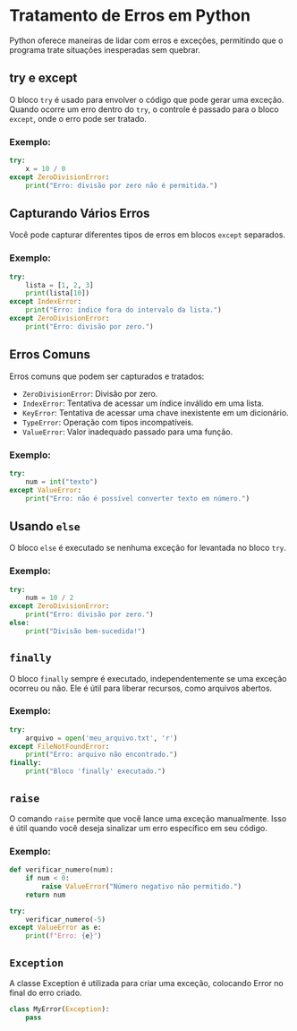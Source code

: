 
# Tratamento de Erros em Python

Python oferece maneiras de lidar com erros e exceções, permitindo que o programa trate situações inesperadas sem quebrar.

## try e except

O bloco `try` é usado para envolver o código que pode gerar uma exceção. Quando ocorre um erro dentro do `try`, o controle é passado para o bloco `except`, onde o erro pode ser tratado.

### Exemplo:
```python
try:
    x = 10 / 0
except ZeroDivisionError:
    print("Erro: divisão por zero não é permitida.")
```

## Capturando Vários Erros

Você pode capturar diferentes tipos de erros em blocos `except` separados.

### Exemplo:
```python
try:
    lista = [1, 2, 3]
    print(lista[10])
except IndexError:
    print("Erro: índice fora do intervalo da lista.")
except ZeroDivisionError:
    print("Erro: divisão por zero.")
```

## Erros Comuns

Erros comuns que podem ser capturados e tratados:

- `ZeroDivisionError`: Divisão por zero.
- `IndexError`: Tentativa de acessar um índice inválido em uma lista.
- `KeyError`: Tentativa de acessar uma chave inexistente em um dicionário.
- `TypeError`: Operação com tipos incompatíveis.
- `ValueError`: Valor inadequado passado para uma função.

### Exemplo:
```python
try:
    num = int("texto")
except ValueError:
    print("Erro: não é possível converter texto em número.")
```

## Usando `else`

O bloco `else` é executado se nenhuma exceção for levantada no bloco `try`.

### Exemplo:
```python
try:
    num = 10 / 2
except ZeroDivisionError:
    print("Erro: divisão por zero.")
else:
    print("Divisão bem-sucedida!")
```

## `finally`

O bloco `finally` sempre é executado, independentemente se uma exceção ocorreu ou não. Ele é útil para liberar recursos, como arquivos abertos.

### Exemplo:
```python
try:
    arquivo = open('meu_arquivo.txt', 'r')
except FileNotFoundError:
    print("Erro: arquivo não encontrado.")
finally:
    print("Bloco 'finally' executado.")
```

## `raise`

O comando `raise` permite que você lance uma exceção manualmente. Isso é útil quando você deseja sinalizar um erro específico em seu código.

### Exemplo:
```python
def verificar_numero(num):
    if num < 0:
        raise ValueError("Número negativo não permitido.")
    return num

try:
    verificar_numero(-5)
except ValueError as e:
    print(f"Erro: {e}")
```

## `Exception`

A classe Exception é utilizada para criar uma exceção, colocando Error no final do erro criado.

```Python
class MyError(Exception):
    pass
```

